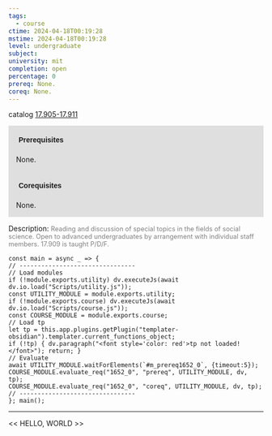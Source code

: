 ```yaml
---
tags:
  - course
ctime: 2024-04-18T00:19:28
mstime: 2024-04-18T00:19:28
level: undergraduate
subject: 
university: mit
completion: open
percentage: 0
prereq: None.
coreq: None.
---
```


catalog [17.905-17.911](http://student.mit.edu/catalog/m17b.html#17.911)

<span style="display: block; padding: 15px; background-color: rgb(100, 100, 100, 0.2);"><font id="m_prereq1652_0" style="display: block; font-family: Arial, sans-serif; font-weight: bold; padding: 5px">Prerequisites</font><br><span id="prereq1652_0">None.</span></span>
<span style="display: block; padding: 15px; background-color: rgb(100, 100, 100, 0.2);"><font id="m_coreq1652_0" style="display: block; font-family: Arial, sans-serif; font-weight: bold; padding: 5px">Corequisites</font><br><span id="coreq1652_0">None.</span></span>

<font style="">Description:</font>
<font style="color: grey; font-size: 0.8rem;">Reading and discussion of special topics in the fields of social science. Open to advanced undergraduates by arrangement with individual staff members. 17.909 is taught P/D/F.</font>

```dataviewjs
const main = async _ => {
// --------------------------------
// Load modules
if (!module.exports.utility) dv.executeJs(await dv.io.load("Scripts/utility.js"));
const UTILITY_MODULE = module.exports.utility;
if (!module.exports.course) dv.executeJs(await dv.io.load("Scripts/course.js"));
const COURSE_MODULE = module.exports.course;
// Load tp
let tp = this.app.plugins.getPlugin("templater-obsidian").templater.current_functions_object;
if (!tp) { dv.paragraph("<font style='color: red'>tp not loaded!</font>"); return; }
// Evaluate
await UTILITY_MODULE.waitForElements(`#m_prereq1652_0`, {timeout:5});
COURSE_MODULE.evaluate_req("1652_0", "prereq", UTILITY_MODULE, dv, tp);
COURSE_MODULE.evaluate_req("1652_0", "coreq", UTILITY_MODULE, dv, tp);
// --------------------------------
}; main();
```

---

<< HELLO, WORLD >>
